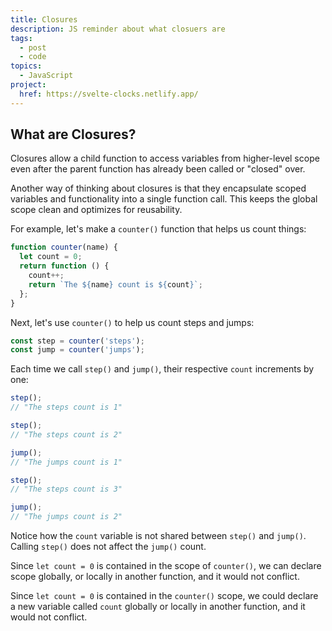 ```yaml
---
title: Closures
description: JS reminder about what closuers are
tags:
  - post
  - code
topics:
  - JavaScript
project:
  href: https://svelte-clocks.netlify.app/
---
```


## What are Closures?

Closures allow a child function to access variables from higher-level scope even after the parent function has already been called or "closed" over.

Another way of thinking about closures is that they encapsulate scoped variables and functionality into a single function call. This keeps the global scope clean and optimizes for reusability.

For example, let's make a `counter()` function that helps us count things:

```jsx
function counter(name) {
  let count = 0;
  return function () {
    count++;
    return `The ${name} count is ${count}`;
  };
}
```

Next, let's use `counter()` to help us count steps and jumps:

```jsx
const step = counter('steps');
const jump = counter('jumps');
```

Each time we call `step()` and `jump()`, their respective `count` increments by one:

```jsx
step();
// "The steps count is 1"

step();
// "The steps count is 2"

jump();
// "The jumps count is 1"

step();
// "The steps count is 3"

jump();
// "The jumps count is 2"
```

Notice how the `count` variable is not shared between `step()` and `jump()`. Calling `step()` does not affect the `jump()` count.

Since `let count = 0` is contained in the scope of `counter()`, we can declare scope globally, or locally in another function, and it would not conflict.

Since `let count = 0` is contained in the `counter()` scope, we could declare a new variable called `count` globally or locally in another function, and it would not conflict.
